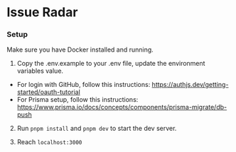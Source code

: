 # Issue Radar

### Setup

Make sure you have Docker installed and running.

1. Copy the .env.example to your .env file, update the environment variables value.

- For login with GitHub, follow this instructions: https://authjs.dev/getting-started/oauth-tutorial
- For Prisma setup, follow this instructions: https://www.prisma.io/docs/concepts/components/prisma-migrate/db-push

2. Run `pnpm install` and `pnpm dev` to start the dev server.

3. Reach `localhost:3000` 
